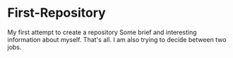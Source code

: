 # First-Repository
My first attempt to create a repository
Some brief and interesting information about myself.  That's all.
I am also trying to decide between two jobs.

